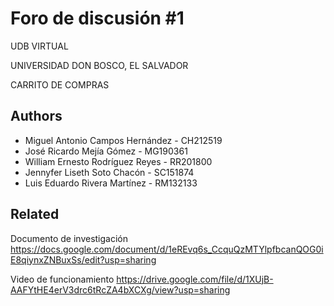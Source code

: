 
# Foro de discusión #1

UDB VIRTUAL

UNIVERSIDAD DON BOSCO, EL SALVADOR

CARRITO DE COMPRAS 


## Authors

- Miguel Antonio Campos Hernández - CH212519
- José Ricardo Mejía Gómez - MG190361
- William Ernesto Rodríguez Reyes - RR201800
- Jennyfer Liseth Soto Chacón - SC151874
- Luis Eduardo Rivera Martínez - RM132133
## Related
Documento de investigación
https://docs.google.com/document/d/1eREvq6s_CcquQzMTYlpfbcanQOG0iE8qiynxZNBuxSs/edit?usp=sharing

Video de funcionamiento
https://drive.google.com/file/d/1XUjB-AAFYtHE4erV3drc6tRcZA4bXCXg/view?usp=sharing
